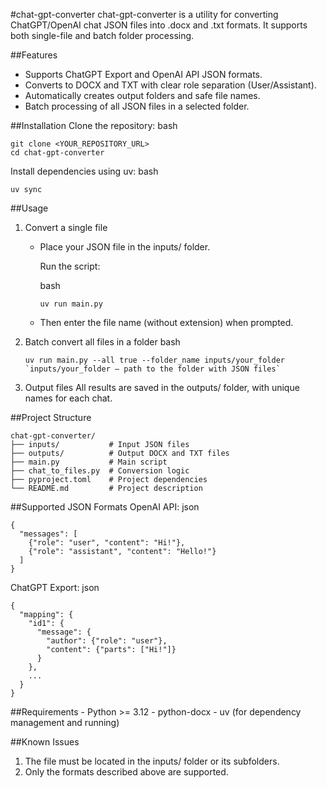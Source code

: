 #chat-gpt-converter
chat-gpt-converter is a utility for converting ChatGPT/OpenAI chat JSON files into .docx and .txt formats. It supports both single-file and batch folder processing.

##Features
- Supports ChatGPT Export and OpenAI API JSON formats.
- Converts to DOCX and TXT with clear role separation (User/Assistant).
- Automatically creates output folders and safe file names.
- Batch processing of all JSON files in a selected folder.

##Installation
Clone the repository:
bash
```
git clone <YOUR_REPOSITORY_URL>
cd chat-gpt-converter
```

Install dependencies using uv:
bash
```
uv sync
```

##Usage
1. Convert a single file
    - Place your JSON file in the inputs/ folder.

      Run the script:

      bash
      ```
      uv run main.py
      ```
    - Then enter the file name (without extension) when prompted.

2. Batch convert all files in a folder
    bash
    ```
    uv run main.py --all true --folder_name inputs/your_folder
    `inputs/your_folder — path to the folder with JSON files`

3. Output files
    All results are saved in the outputs/ folder, with unique names for each chat.

##Project Structure

    chat-gpt-converter/
    ├── inputs/           # Input JSON files
    ├── outputs/          # Output DOCX and TXT files
    ├── main.py           # Main script
    ├── chat_to_files.py  # Conversion logic
    ├── pyproject.toml    # Project dependencies
    └── README.md         # Project description


##Supported JSON Formats
OpenAI API:
json
```
{
  "messages": [
    {"role": "user", "content": "Hi!"},
    {"role": "assistant", "content": "Hello!"}
  ]
}
```
ChatGPT Export:
json
```
{
  "mapping": {
    "id1": {
      "message": {
        "author": {"role": "user"},
        "content": {"parts": ["Hi!"]}
      }
    },
    ...
  }
}
```

##Requirements
    - Python >= 3.12
    - python-docx
    - uv (for dependency management and running)

##Known Issues
1. The file must be located in the inputs/ folder or its subfolders.
2. Only the formats described above are supported.
